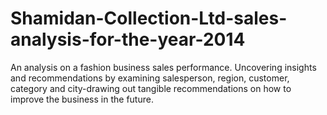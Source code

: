 # Shamidan-Collection-Ltd-sales-analysis-for-the-year-2014
An analysis on a fashion business sales performance. Uncovering insights and recommendations by examining salesperson, region, customer, category and city-drawing out tangible recommendations on how to improve the business in the future.
